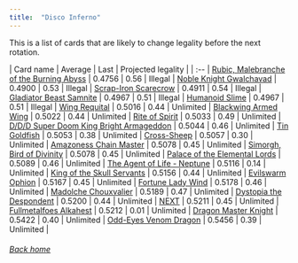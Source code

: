 ```yaml
---
title:  "Disco Inferno"
---
```


This is a list of cards that are likely to change legality before the next rotation.

| Card name | Average | Last | Projected legality |
| :-- |
[Rubic, Malebranche of the Burning Abyss](https://db.ygoprodeck.com/card/?search=Rubic,%20Malebranche%20of%20the%20Burning%20Abyss) | 0.4756 | 0.56 | Illegal |
[Noble Knight Gwalchavad](https://db.ygoprodeck.com/card/?search=Noble%20Knight%20Gwalchavad) | 0.4900 | 0.53 | Illegal |
[Scrap-Iron Scarecrow](https://db.ygoprodeck.com/card/?search=Scrap-Iron%20Scarecrow) | 0.4911 | 0.54 | Illegal |
[Gladiator Beast Samnite](https://db.ygoprodeck.com/card/?search=Gladiator%20Beast%20Samnite) | 0.4967 | 0.51 | Illegal |
[Humanoid Slime](https://db.ygoprodeck.com/card/?search=Humanoid%20Slime) | 0.4967 | 0.51 | Illegal |
[Wing Requital](https://db.ygoprodeck.com/card/?search=Wing%20Requital) | 0.5016 | 0.44 | Unlimited |
[Blackwing Armed Wing](https://db.ygoprodeck.com/card/?search=Blackwing%20Armed%20Wing) | 0.5022 | 0.44 | Unlimited |
[Rite of Spirit](https://db.ygoprodeck.com/card/?search=Rite%20of%20Spirit) | 0.5033 | 0.49 | Unlimited |
[D/D/D Super Doom King Bright Armageddon](https://db.ygoprodeck.com/card/?search=D/D/D%20Super%20Doom%20King%20Bright%20Armageddon) | 0.5044 | 0.46 | Unlimited |
[Tin Goldfish](https://db.ygoprodeck.com/card/?search=Tin%20Goldfish) | 0.5053 | 0.38 | Unlimited |
[Cross-Sheep](https://db.ygoprodeck.com/card/?search=Cross-Sheep) | 0.5057 | 0.30 | Unlimited |
[Amazoness Chain Master](https://db.ygoprodeck.com/card/?search=Amazoness%20Chain%20Master) | 0.5078 | 0.45 | Unlimited |
[Simorgh, Bird of Divinity](https://db.ygoprodeck.com/card/?search=Simorgh,%20Bird%20of%20Divinity) | 0.5078 | 0.45 | Unlimited |
[Palace of the Elemental Lords](https://db.ygoprodeck.com/card/?search=Palace%20of%20the%20Elemental%20Lords) | 0.5089 | 0.46 | Unlimited |
[The Agent of Life - Neptune](https://db.ygoprodeck.com/card/?search=The%20Agent%20of%20Life%20-%20Neptune) | 0.5116 | 0.14 | Unlimited |
[King of the Skull Servants](https://db.ygoprodeck.com/card/?search=King%20of%20the%20Skull%20Servants) | 0.5156 | 0.44 | Unlimited |
[Evilswarm Ophion](https://db.ygoprodeck.com/card/?search=Evilswarm%20Ophion) | 0.5167 | 0.45 | Unlimited |
[Fortune Lady Wind](https://db.ygoprodeck.com/card/?search=Fortune%20Lady%20Wind) | 0.5178 | 0.46 | Unlimited |
[Madolche Chouxvalier](https://db.ygoprodeck.com/card/?search=Madolche%20Chouxvalier) | 0.5189 | 0.47 | Unlimited |
[Dystopia the Despondent](https://db.ygoprodeck.com/card/?search=Dystopia%20the%20Despondent) | 0.5200 | 0.44 | Unlimited |
[NEXT](https://db.ygoprodeck.com/card/?search=NEXT) | 0.5211 | 0.45 | Unlimited |
[Fullmetalfoes Alkahest](https://db.ygoprodeck.com/card/?search=Fullmetalfoes%20Alkahest) | 0.5212 | 0.01 | Unlimited |
[Dragon Master Knight](https://db.ygoprodeck.com/card/?search=Dragon%20Master%20Knight) | 0.5422 | 0.40 | Unlimited |
[Odd-Eyes Venom Dragon](https://db.ygoprodeck.com/card/?search=Odd-Eyes%20Venom%20Dragon) | 0.5456 | 0.39 | Unlimited |

###### [Back home](index)